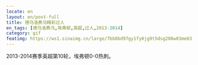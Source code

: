 ```yaml
---
locate: en
layout: en/post-full
title: 德乌洛费乌精彩过人
en_tags: [德乌洛费乌,埃弗顿,英超,过人,2013-2014]
category: gif
featimg: https://ws1.sinaimg.cn/large/7bb8bd97gy1fy0jg9t5dsg208w03me83.gif
---
```


2013-2014赛季英超第10轮，埃弗顿0-0热刺。